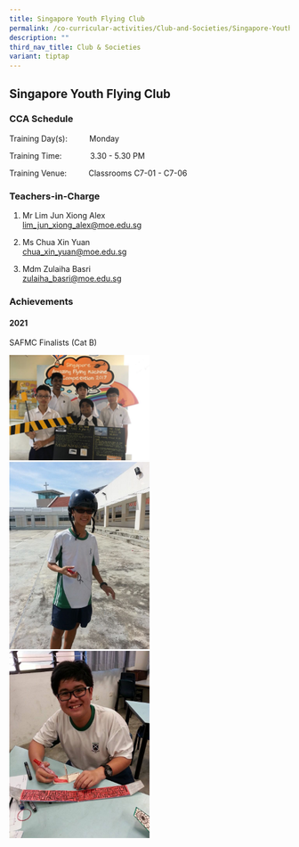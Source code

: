 ```yaml
---
title: Singapore Youth Flying Club
permalink: /co-curricular-activities/Club-and-Societies/Singapore-Youth-Flying-Club/
description: ""
third_nav_title: Club & Societies
variant: tiptap
---
```

<h2>Singapore Youth Flying Club</h2>
<h3>CCA Schedule</h3>
<p>Training Day(s):&nbsp; &nbsp; &nbsp; &nbsp; &nbsp; Monday</p>
<p>Training Time:&nbsp; &nbsp; &nbsp; &nbsp; &nbsp; &nbsp; &nbsp;3.30 - 5.30
PM</p>
<p>Training Venue:&nbsp; &nbsp; &nbsp; &nbsp; &nbsp; Classrooms C7-01 - C7-06</p>
<h3>Teachers-in-Charge</h3>
<ol data-tight="true" class="tight">
<li>
<p>Mr Lim Jun Xiong Alex
<br><a href="mailto:lim_jun_xiong_alex@moe.edu.sg" rel="noopener noreferrer nofollow" target="_blank">lim_jun_xiong_alex@moe.edu.sg</a>
</p>
</li>
<li>
<p>Ms Chua Xin Yuan
<br><a href="mailto:chua_xin_yuan@moe.edu.sg" rel="noopener noreferrer nofollow" target="_blank">chua_xin_yuan@moe.edu.sg</a>
</p>
</li>
<li>
<p>Mdm Zulaiha Basri
<br><a href="mailto:zulaiha_basri@moe.edu.sg" rel="noopener noreferrer nofollow" target="_blank">zulaiha_basri@moe.edu.sg</a>
</p>
</li>
</ol>
<h3>Achievements</h3>
<h4>2021&nbsp;</h4>
<p>SAFMC Finalists (Cat B)</p>
<div class="isomer-image-wrapper">
<img style="width:50%" height="auto" width="100%" src="/images/2017-04-11-PHOTO-00000079.jpg">
</div>
<div class="isomer-image-wrapper">
<img style="width:50%" height="auto" width="100%" src="/images/10402550_10152203775338589_3008603238557385093_n.jpg">
</div>
<div class="isomer-image-wrapper">
<img style="width:50%" height="auto" width="100%" src="/images/10302169_10152203766533589_3163760823435961257_n.jpg">
</div>
<p></p>